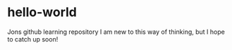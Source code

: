 # hello-world
Jons github learning repository
I am new to this way of thinking, but I hope to catch up soon!
